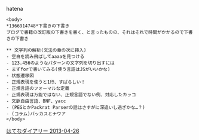 
hatena

```
<body>
*1366914748*下書きの下書き
ブログで書籍の改訂版の下書きを書く、と言ったものの、それはそれで時間がかかるので下書きの下書き

** 文字列の解析(文法の章の次に挿入)
- 空白を読み飛ばしてaaaaを見つける
- 123.456のようなパターンの文字列を切り出すには
- まずforで書いてみる(使う言語はJSがいいかな)
- 状態遷移図
- 正規表現を使うと1行、すばらしい！
- 正規言語のフォーマルな定義
- 正規表現は万能ではない、正規言語でない例、対応したカッコ
- 文脈自由言語、BNF、yacc
- (PEGとかPackrat Parserの話はさすがに深追いし過ぎかな…？)
- (コラム)バッカスとナウア
</body>
```


[はてなダイアリー 2013-04-26](https://nishiohirokazu.hatenadiary.org/archive/2013/04/26)